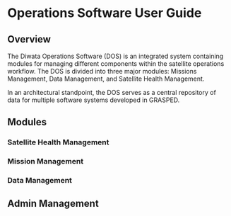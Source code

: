 # Operations Software User Guide

## Overview
The Diwata Operations Software (DOS) is an integrated system containing modules for
managing different components within the satellite operations workflow. The DOS is divided into
three major modules: Missions Management, Data Management, and Satellite Health
Management.

In an architectural standpoint, the DOS serves as a central repository of data for multiple software systems developed in GRASPED.

## Modules
### Satellite Health Management
### Mission Management
### Data Management

## Admin Management

